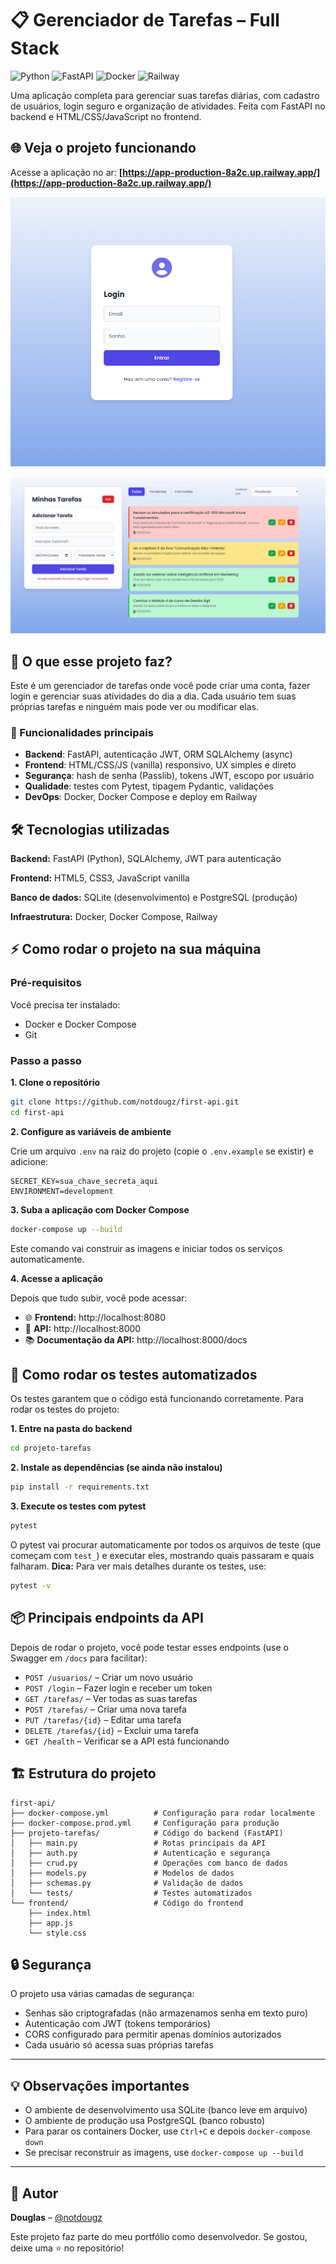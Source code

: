 
# 📋 Gerenciador de Tarefas – Full Stack

![Python](https://img.shields.io/badge/Python-3.11-blue?style=flat-square&logo=python)
![FastAPI](https://img.shields.io/badge/FastAPI-Latest-green?style=flat-square&logo=fastapi)
![Docker](https://img.shields.io/badge/Docker-Containerized-blue?style=flat-square&logo=docker)
![Railway](https://img.shields.io/badge/Deploy-Railway-purple?style=flat-square)


Uma aplicação completa para gerenciar suas tarefas diárias, com cadastro de usuários, login seguro e organização de atividades. Feita com FastAPI no backend e HTML/CSS/JavaScript no frontend.

## 🌐 Veja o projeto funcionando

Acesse a aplicação no ar: **[https://app-production-8a2c.up.railway.app/](https://app-production-8a2c.up.railway.app/)**

![Tela de Login](assets/login.png)

![Minhas Tarefas](assets/tarefas.png)

## 🎯 O que esse projeto faz?

Este é um gerenciador de tarefas onde você pode criar uma conta, fazer login e gerenciar suas atividades do dia a dia. Cada usuário tem suas próprias tarefas e ninguém mais pode ver ou modificar elas.

### 🚀 Funcionalidades principais

- **Backend**: FastAPI, autenticação JWT, ORM SQLAlchemy (async)
- **Frontend**: HTML/CSS/JS (vanilla) responsivo, UX simples e direto
- **Segurança**: hash de senha (Passlib), tokens JWT, escopo por usuário
- **Qualidade**: testes com Pytest, tipagem Pydantic, validações
- **DevOps**: Docker, Docker Compose e deploy em Railway


## 🛠️ Tecnologias utilizadas

**Backend:** FastAPI (Python), SQLAlchemy, JWT para autenticação

**Frontend:** HTML5, CSS3, JavaScript vanilla

**Banco de dados:** SQLite (desenvolvimento) e PostgreSQL (produção)

**Infraestrutura:** Docker, Docker Compose, Railway

## ⚡ Como rodar o projeto na sua máquina

### Pré-requisitos

Você precisa ter instalado:

- Docker e Docker Compose
- Git


### Passo a passo

**1. Clone o repositório**

```bash
git clone https://github.com/notdougz/first-api.git
cd first-api
```

**2. Configure as variáveis de ambiente**

Crie um arquivo `.env` na raiz do projeto (copie o `.env.example` se existir) e adicione:

```
SECRET_KEY=sua_chave_secreta_aqui
ENVIRONMENT=development
```

**3. Suba a aplicação com Docker Compose**

```bash
docker-compose up --build
```

Este comando vai construir as imagens e iniciar todos os serviços automaticamente.

**4. Acesse a aplicação**

Depois que tudo subir, você pode acessar:

- 🌐 **Frontend:** http://localhost:8080
- 🔧 **API:** http://localhost:8000
- 📚 **Documentação da API:** http://localhost:8000/docs


## 🧪 Como rodar os testes automatizados

Os testes garantem que o código está funcionando corretamente. Para rodar os testes do projeto:

**1. Entre na pasta do backend**

```bash
cd projeto-tarefas
```

**2. Instale as dependências (se ainda não instalou)**

```bash
pip install -r requirements.txt
```

**3. Execute os testes com pytest**

```bash
pytest
```

O pytest vai procurar automaticamente por todos os arquivos de teste (que começam com `test_`) e executar eles, mostrando quais passaram e quais falharam.
**Dica:** Para ver mais detalhes durante os testes, use:

```bash
pytest -v
```


## 📦 Principais endpoints da API

Depois de rodar o projeto, você pode testar esses endpoints (use o Swagger em `/docs` para facilitar):

- `POST /usuarios/` – Criar um novo usuário
- `POST /login` – Fazer login e receber um token
- `GET /tarefas/` – Ver todas as suas tarefas
- `POST /tarefas/` – Criar uma nova tarefa
- `PUT /tarefas/{id}` – Editar uma tarefa
- `DELETE /tarefas/{id}` – Excluir uma tarefa
- `GET /health` – Verificar se a API está funcionando


## 🏗️ Estrutura do projeto

```
first-api/
├── docker-compose.yml          # Configuração para rodar localmente
├── docker-compose.prod.yml     # Configuração para produção
├── projeto-tarefas/            # Código do backend (FastAPI)
│   ├── main.py                 # Rotas principais da API
│   ├── auth.py                 # Autenticação e segurança
│   ├── crud.py                 # Operações com banco de dados
│   ├── models.py               # Modelos de dados
│   ├── schemas.py              # Validação de dados
│   └── tests/                  # Testes automatizados
└── frontend/                   # Código do frontend
    ├── index.html
    ├── app.js
    └── style.css
```


## 🔒 Segurança

O projeto usa várias camadas de segurança:

- Senhas são criptografadas (não armazenamos senha em texto puro)
- Autenticação com JWT (tokens temporários)
- CORS configurado para permitir apenas domínios autorizados
- Cada usuário só acessa suas próprias tarefas

***

## 💡 Observações importantes

- O ambiente de desenvolvimento usa SQLite (banco leve em arquivo)
- O ambiente de produção usa PostgreSQL (banco robusto)
- Para parar os containers Docker, use `Ctrl+C` e depois `docker-compose down`
- Se precisar reconstruir as imagens, use `docker-compose up --build`

***

## 👤 Autor

**Douglas** – [@notdougz](https://github.com/notdougz)

Este projeto faz parte do meu portfólio como desenvolvedor. Se gostou, deixe uma ⭐ no repositório!



